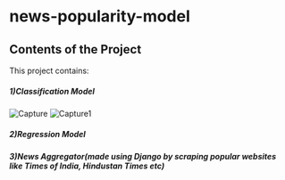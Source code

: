 # news-popularity-model
## Contents of the Project
This project contains: 
##### 1)Classification Model
![Capture](https://user-images.githubusercontent.com/20925116/80414298-708b6900-88ee-11ea-8dd9-c969dfb97668.PNG)
![Capture1](https://user-images.githubusercontent.com/20925116/80414301-72552c80-88ee-11ea-8caa-4f6729c155dd.PNG)
##### 2)Regression Model 
##### 3)News Aggregator(made using Django by scraping popular websites like Times of India, Hindustan Times etc)
